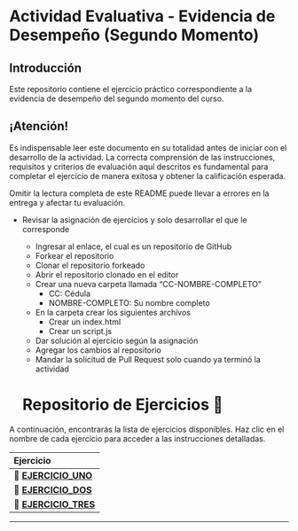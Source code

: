 # Actividad Evaluativa - Evidencia de Desempeño (Segundo Momento)

## Introducción

Este repositorio contiene el ejercicio práctico correspondiente a la evidencia de desempeño del segundo momento del curso.

## ¡Atención!

Es indispensable leer este documento en su totalidad antes de iniciar con el desarrollo de la actividad. La correcta comprensión de las instrucciones, requisitos y criterios de evaluación aquí descritos es fundamental para completar el ejercicio de manera exitosa y obtener la calificación esperada.

Omitir la lectura completa de este README puede llevar a errores en la entrega y afectar tu evaluación.

- Revisar la asignación de ejercicios y solo desarrollar el que le corresponde

  - Ingresar al enlace, el cual es un repositorio de GitHub
  - Forkear el repositorio
  - Clonar el repositorio forkeado
  - Abrir el repositorio clonado en el editor
  - Crear una nueva carpeta llamada “CC-NOMBRE-COMPLETO”
    - CC: Cédula
    - NOMBRE-COMPLETO: Su nombre completo
  - En la carpeta crear los siguientes archivos
    - Crear un index.html
    - Crear un script.js
  - Dar solución al ejercicio según la asignación
  - Agregar los cambios al repositorio
  - Mandar la solicitud de Pull Request solo cuando ya terminó la actividad

  # Repositorio de Ejercicios 🚀

A continuación, encontrarás la lista de ejercicios disponibles. Haz clic en el nombre de cada ejercicio para acceder a las instrucciones detalladas.

| Ejercicio                                 |
| :---------------------------------------- |
| 📄 **[EJERCICIO_UNO](EJERCICIO_UNO)**   |
| 📄 **[EJERCICIO_DOS](EJERCICIO_DOS)**   |
| 📄 **[EJERCICIO_TRES](EJERCICIO_TRES)** |

---
